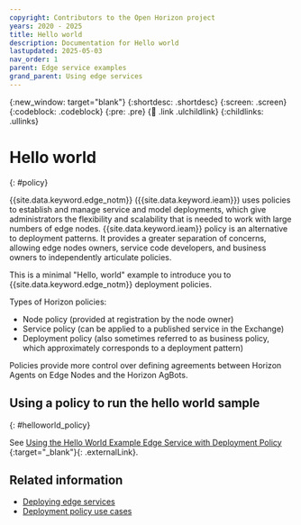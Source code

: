 ```yaml
---
copyright: Contributors to the Open Horizon project
years: 2020 - 2025
title: Hello world
description: Documentation for Hello world
lastupdated: 2025-05-03
nav_order: 1
parent: Edge service examples
grand_parent: Using edge services
---
```


{:new_window: target="blank"}
{:shortdesc: .shortdesc}
{:screen: .screen}
{:codeblock: .codeblock}
{:pre: .pre}
{:child: .link .ulchildlink}
{:childlinks: .ullinks}

# Hello world
{: #policy}

{{site.data.keyword.edge_notm}} ({{site.data.keyword.ieam}}) uses policies to establish and manage service and model deployments, which give administrators the flexibility and scalability that is needed to work with large numbers of edge nodes. {{site.data.keyword.ieam}} policy is an alternative to deployment patterns. It provides a greater separation of concerns, allowing edge nodes owners, service code developers, and business owners to independently articulate policies.

This is a minimal "Hello, world" example to introduce you to {{site.data.keyword.edge_notm}} deployment policies.

Types of Horizon policies:

* Node policy (provided at registration by the node owner)
* Service policy (can be applied to a published service in the Exchange)
* Deployment policy (also sometimes referred to as business policy, which approximately corresponds to a deployment pattern)

Policies provide more control over defining agreements between Horizon Agents on Edge Nodes and the Horizon AgBots.

## Using a policy to run the hello world sample
{: #helloworld_policy}

See [Using the Hello World Example Edge Service with Deployment Policy ](https://github.com/open-horizon/examples/blob/master/edge/services/helloworld/PolicyRegister.md#using-the-hello-world-example-edge-service-with-deployment-policy){:target="_blank"}{: .externalLink}.

## Related information

* [Deploying edge services](../using_edge_services/detailed_policy.md)
* [Deployment policy use cases](../using_edge_services/policy_user_cases.md)
